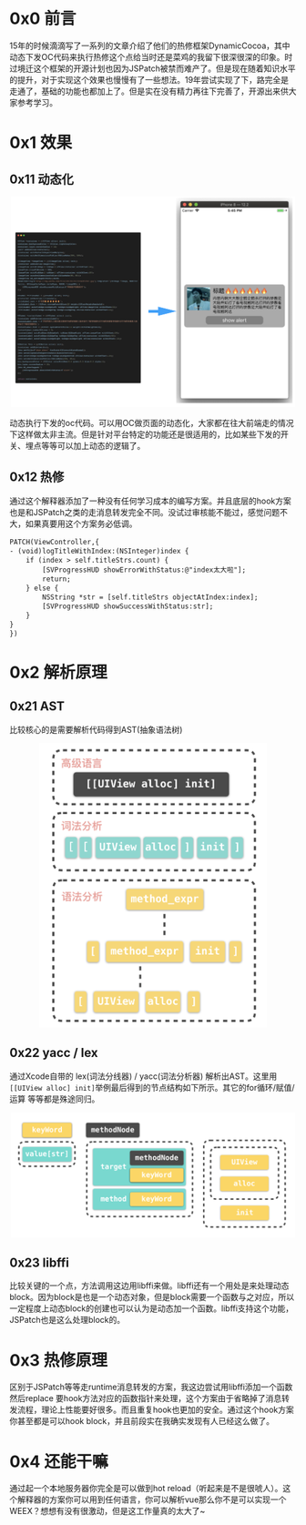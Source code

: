 # 0x0 前言

15年的时候滴滴写了一系列的文章介绍了他们的热修框架DynamicCocoa，其中动态下发OC代码来执行热修这个点给当时还是菜鸡的我留下很深很深的印象。时过境迁这个框架的开源计划也因为JSPatch被禁而难产了。但是现在随着知识水平的提升，对于实现这个效果也慢慢有了一些想法。19年尝试实现了下，路完全是走通了，基础的功能也都加上了。但是实在没有精力再往下完善了，开源出来供大家参考学习。
# 0x1 效果
## 0x11 动态化
<div align=center><img width="500" height="370" src="https://raw.githubusercontent.com/zhnnnnn/ZHNCosmos_GIFs/master/parser_01.png"/></div>

动态执行下发的oc代码。可以用OC做页面的动态化，大家都在往大前端走的情况下这样做太非主流。但是针对平台特定的功能还是很适用的，比如某些下发的开关、埋点等等可以加上动态的逻辑了。
## 0x12 热修
通过这个解释器添加了一种没有任何学习成本的编写方案。并且底层的hook方案也是和JSPatch之类的走消息转发完全不同。没试过审核能不能过，感觉问题不大，如果真要用这个方案务必低调。
```
PATCH(ViewController,{
- (void)logTitleWithIndex:(NSInteger)index {
    if (index > self.titleStrs.count) {
        [SVProgressHUD showErrorWithStatus:@"index太大啦"];
        return;
    } else {
        NSString *str = [self.titleStrs objectAtIndex:index];
        [SVProgressHUD showSuccessWithStatus:str];
    }
}
})
```

# 0x2 解析原理

## 0x21 AST

比较核心的是需要解析代码得到AST(抽象语法树)

<div align=center><img width="400" height="500" src="https://raw.githubusercontent.com/zhnnnnn/ZHNCosmos_GIFs/master/parser_02.png"/></div>

## 0x22 yacc / lex
通过Xcode自带的 lex(词法分线器) / yacc(词法分析器) 解析出AST。这里用`[[UIView alloc] init]`举例最后得到的节点结构如下所示。其它的for循环/赋值/运算 等等都是殊途同归。

<div align=center><img width="500" height="220" src="https://raw.githubusercontent.com/zhnnnnn/ZHNCosmos_GIFs/master/parser_03.png"/></div>

## 0x23 libffi

比较关键的一个点，方法调用这边用libffi来做。libffi还有一个用处是来处理动态block。因为block是也是一个动态对象，但是block需要一个函数与之对应，所以一定程度上动态block的创建也可以认为是动态加一个函数。libffi支持这个功能，JSPatch也是这么处理block的。

# 0x3 热修原理
区别于JSPatch等等走runtime消息转发的方案，我这边尝试用libffi添加一个函数然后replace 要hook方法对应的函数指针来处理，这个方案由于省略掉了消息转发流程，理论上性能要好很多。而且重复hook也更加的安全。通过这个hook方案你甚至都是可以hook block，并且前段实在我确实发现有人已经这么做了。

# 0x4 还能干嘛
通过起一个本地服务器你完全是可以做到hot reload（听起来是不是很唬人）。这个解释器的方案你可以用到任何语言，你可以解析vue那么你不是可以实现一个WEEX？想想有没有很激动，但是这工作量真的太大了~




